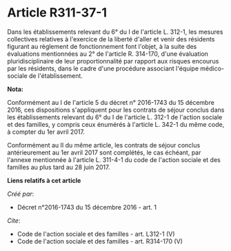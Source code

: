 # Article R311-37-1

Dans les établissements relevant du 6° du I de l'article L. 312-1, les mesures collectives relatives à l'exercice de la
liberté d'aller et venir des résidents figurant au règlement de fonctionnement font l'objet, à la suite des évaluations
mentionnées au 2° de l'article R. 314-170, d'une évaluation pluridisciplinaire de leur proportionnalité par rapport aux
risques encourus par les résidents, dans le cadre d'une procédure associant l'équipe médico-sociale de l'établissement.

**Nota:**

Conformément au I de l'article 5 du décret n° 2016-1743 du 15 décembre 2016, ces dispositions s'appliquent pour les contrats
de séjour conclus dans les établissements relevant du 6° du I de l'article L. 312-1 de l'action sociale et des familles, y
compris ceux énumérés à l'article L. 342-1 du même code, à compter du 1er avril 2017.

Conformément au II du même article, les contrats de séjour conclus antérieurement au 1er avril 2017 sont complétés, le cas
échéant, par l'annexe mentionnée à l'article L. 311-4-1 du code de l'action sociale et des familles au plus tard au 28 juin
2017.

**Liens relatifs à cet article**

_Créé par_:

  - Décret n°2016-1743 du 15 décembre 2016 - art. 1

_Cite_:

  - Code de l'action sociale et des familles - art. L312-1 (V)
  - Code de l'action sociale et des familles - art. R314-170 (V)
